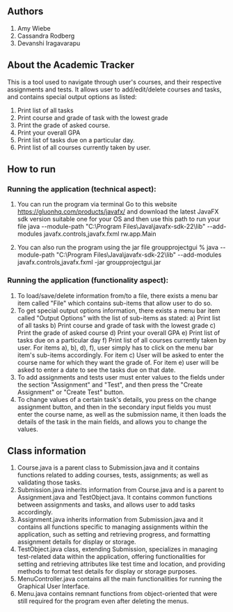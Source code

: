 ## Authors
1) Amy Wiebe 
2) Cassandra Rodberg 
3) Devanshi Iragavarapu

## About the Academic Tracker
This is a tool used to navigate through user's courses, and their respective assignments and tests. It allows user
to add/edit/delete courses and tasks, and contains special output options as listed: 
1) Print list of all tasks
2) Print course and grade of task with the lowest grade 
3) Print the grade of asked course.
4) Print your overall GPA
5) Print list of tasks due on a particular day.
6) Print list of all courses currently taken by user.

## How to run

### Running the application (technical aspect):

1) You can run the program via terminal
   Go to this website https://gluonhq.com/products/javafx/ and download the latest JavaFX sdk version suitable one for your OS
   and then use this path to run your file java --module-path "C:\Program Files\Java\javafx-sdk-22\lib" --add-modules javafx.controls,javafx.fxml rw.app.Main

2) You can also run the program using the jar file
   groupprojectgui % java --module-path "C:\Program Files\Java\javafx-sdk-22\lib" --add-modules javafx.controls,javafx.fxml -jar groupprojectgui.jar


### Running the application (functionality aspect):
1) To load/save/delete information from/to a file, there exists a menu bar item called "File" which contains sub-items that allow
user to do so.
2) To get special output options information, there exists a menu bar item called "Output Options" with the list of sub-items as stated:
   a) Print list of all tasks b) Print course and grade of task with the lowest grade c) Print the grade of asked course 
   d) Print your overall GPA e) Print list of tasks due on a particular day f) Print list of all courses currently taken by user.
For items a), b), d), f), user simply has to click on the menu bar item's sub-items accordingly. For item c) User will be asked to
 enter the course name for which they want the grade of. For item e) user will be asked to enter a date to see the tasks due on that date.
3) To add assignments and tests user must enter values to the fields under the section "Assignment" and "Test", and then press the
"Create Assignment" or "Create Test" button. 
4) To change values of a certain task's details, you press on the change assignment button, and then in the secondary input fields
you must enter the course name, as well as the submission name, it then loads the details of the task in the main fields, and allows 
you to change the values.


## Class information
1) Course.java is a parent class to Submission.java and it contains functions related to adding courses, tests, assignments;
as well as validating those tasks. 
2) Submission.java inherits information from Course.java and is a parent to Assignment.java and TestObject.java. It contains
common functions between assignments and tasks, and allows user to add tasks accordingly. 
3) Assignment.java inherits information from Submission.java and it contains all functions specific to managing assignments within 
the application, such as setting and retrieving progress, and formatting assignment details for display or storage.
4) TestObject.java class, extending Submission, specializes in managing test-related data within the application, offering 
functionalities for setting and retrieving attributes like test time and location, and providing methods to format test details for 
display or storage purposes.
5) MenuController.java contains all the main functionalities for running the Graphical User Interface.
6) Menu.java contains remnant functions from object-oriented that were still required for the program even after deleting the menus. 
